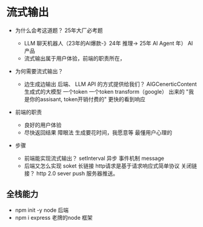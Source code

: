 # 流式输出


- 为什么会考这道题？
  25年大厂必考题
  - LLM  聊天机器人（23年的AI爆款-》24年 推理-> 25年 AI Agent 年） AI产品
  - 流式输出属于用户体验，前端的职责所在，

- 为何需要流式输出？
  - 边生成边输出
    后端、 LLM API 的方式提供给我们？
    AIGCenerticContent
    生成式的大模型  一个token 一个token  transform（google） 出来的
    "我是你的assisant,  token开销付费的"
    更快的看到响应 

- 前端的职责
  - 良好的用户体验
  - 尽快返回结果
  障眼法  生成要花时间，我愿意等
  最懂用户心理的

- 步骤
  - 前端能实现流式输出？
    setInterval 异步  事件机制  message
  - 后端又怎么实现
     soket  长链接
     http请求是基于请求响应式简单协议 关闭链接？
     http 2.0 sever push 服务器推送。



## 全栈能力 
- npm init -y   node  后端
- npm i express  老牌的node 框架